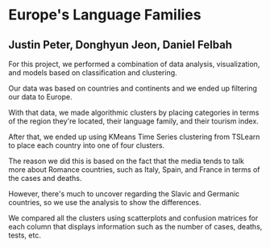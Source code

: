 # Europe's Language Families
## Justin Peter, Donghyun Jeon, Daniel Felbah

For this project, we performed a combination of data analysis, visualization, and models based on classification and clustering.

Our data was based on countries and continents and we ended up filtering our data to Europe.

With that data, we made algorithmic clusters by placing categories in terms of the region they're located, their language family, and their tourism index.

After that, we ended up using KMeans Time Series clustering from TSLearn to place each country into one of four clusters.

The reason we did this is based on the fact that the media tends to talk more about Romance countries, such as Italy, Spain, and France in terms of the cases and deaths.

However, there's much to uncover regarding the Slavic and Germanic countries, so we use the analysis to show the differences.

We compared all the clusters using scatterplots and confusion matrices for each column that displays information such as the number of cases, deaths, tests, etc.

